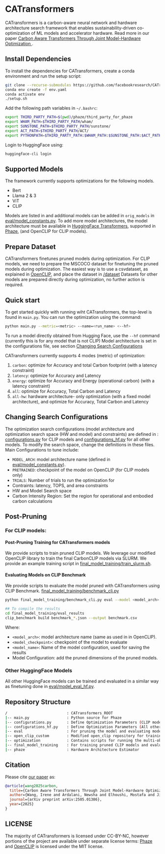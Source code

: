 # CATransformers
CATransformers is a carbon-aware neural network and hardware architecture search framework that enables sustainability-driven co-optimization of ML models and accelerator hardware. Read more in our paper [Carbon Aware Transformers Through Joint Model-Hardware Optimization
](https://arxiv.org/abs/2505.01386).

## Install Dependencies
To install the dependencies for CATransformers, create a conda environment and run the setup script:

```bash
git clone --recurse-submodules https://github.com/facebookresearch/CATransformers.git
conda env create -f env.yaml
conda activate env
./setup.sh
```

Add the following path variables in `~/.bashrc`:

```bash
export THIRD_PARTY_PATH=$(pwd)/phaze/third_party_for_phaze
export WHAM_PATH=$THIRD_PARTY_PATH/wham/
export SUNSTONE_PATH=$THIRD_PARTY_PATH/sunstone/
export ACT_PATH=$THIRD_PARTY_PATH/ACT/
export PYTHONPATH=$THIRD_PARTY_PATH:$WHAM_PATH:$SUNSTONE_PATH:$ACT_PATH:$PYTHONPATH
```
Login to HuggingFace using: 
```bash
huggingface-cli login
```

## Supported Models
The framework currently supports optimizations for the following models.
* Bert
* Llama 2 & 3
* ViT
* CLIP
  
Models are listed in and additional models can be added in `orig_models` in [eval/model_constants.py](eval/model_constants.py). To add more model architectures, the model architecture must be available in [HuggingFace Transformers](https://github.com/huggingface/transformers/blob/main/src/transformers/utils/fx.py), supported in [Phaze](https://github.com/msr-fiddle/phaze/main), (and OpenCLIP for CLIP models).
  
## Prepare Dataset
CATransformers finetunes pruned models during optimization. 
For CLIP models, we need to prepare the MSCOCO dataset for finetuning the pruned models during optimization. The easiest way is to use a csvdataset, as explained in [OpenCLIP](https://github.com/mlfoundations/open_clip?tab=readme-ov-file#training-coca), and place the dataset in [/dataset](/dataset)
Datasets for other models are prepared directly during optimization, no further action is required. 

## Quick start
To get started quickly with running wiht CATransformers, the top-level is found in `main.py`. You can run the optimization using the command:

```bash
python main.py --metric=<metric> --name=<run_name> <--hf>
```
To run a model directly obtained from Hugging Face, use the `--hf` command (currently this is for any model that is not CLIP)
Model architecture is set in the configurations file, see section [Changing Search Configurations](README.md#changing-search-configurations)

CATransformers currently supports 4 modes (metric) of optimization:
1. `carbon`: optimize for Accuracy and total Carbon footprint (with a latency constraint)
2. `latency`: optimize for Accuracy and Latency
3. `energy`: optimize for Accuracy and Energy (operational carbon) (with a latency constraint)
4. `all`: optimize for Accuracy, Total Carbon and Latency
5. `all-hw`: hardware architecture- only optimization (with a fixed model architecture), and optimize for Accuracy, Total Carbon and Latency

## Changing Search Configurations

The optimization search configurations (model architecture and optimization search space (HW and model) and constraints) are defined in : [configurations.py](configurations.py) for CLIP models and [configurations_hf.py](configurations_hf.py) for all other models. To modify the search space, change the definitions in these files. Main Configurations to tune include:
* `MODEL_ARCH`: model architecture name (defined in [eval/model_constants.py](eval/model_constants.py)). 
* `PRETRAINED`: checkpoint of the model on OpenCLIP (for CLIP models only) 
* `TRIALS`: Number of trials to run the optimization for 
*  Contraints: latency, TOPS, and area constraints
* HW and Model Search space
* Carbon Intensity Region: Set the region for operational and embodied carbon calculations


## Post-Pruning 

### For CLIP models: 
#### Post-Pruning Training for CATransformers models

We provide scripts to train pruned CLIP models. We leverage our modified OpenCLIP library to train the final CarbonCLIP models via SLURM. We provide an example training script in [final_model_training/train_slurm.sh](final_model_training/train_slurm.sh).


#### Evaluating Models on CLIP Benchmark

We provide scripts to evaluate the model pruned with CATransformers using CLIP Benchmark. [final_model_training/benchmark_cli.py](final_model_training/benchmark_cli.py )

```bash
python final_model_training/benchmark_cli.py eval --model <model_arch> --pretrained 'datacomp_xl_s13b_b90k' --dataset "webdatasets.txt"  --dataset_root "https://huggingface.co/datasets/clip-benchmark/wds_{dataset_cleaned}/tree/main" --output "final_model_training/eval_results/benchmark_{dataset}_{pretrained}_{save-model-name}_{language}_{task}.json" --text-layers <> --text-embed-dim <> --text-ffn-dim <> --text-head-num <>  --vision-layers <>  --vision-embed-dim <> --vision-ffn-dim <> --vision-head-num <> --load-checkpoint <model_checkpoint> --save-model-name <model_name>

## To compile the results
cd final_model_training/eval_results
clip_benchmark build benchmark_*.json --output benchmark.csv
```

Where: 

* `<model_arch>`: model architecture name (same as used in in OpenCLIP). 
* `<model_checkpoint>`: checkpoint of the model to evaluate
* `<model_name>`: Name of the model configuration, used for saving the results
* Model Configuration: add the pruned dimensions of the pruned models.

### Other HuggingFace Models
All other HuggingFace models can be trained and evaluated in a similar way as finetuning done in [eval/model_eval_hf.py](eval/model_eval_hf.py).

## Repository Structure
```bash
/                           : CATransformers_ROOT
|-- main.py                 : Python source for Phaze
|-- configurations.py       : Define Optimization Parameters (CLIP model)
|-- configurations_hf.py    : Define Optimization Parameters (All other models)
|-- eval                    : For pruning the model and evaluating model accuracy
|-- open_clip_custom        : Modified open_clip repository for training the pruned CLIP models
|-- optimization            : Contains scripts for running the multi-objective optimization with AX
|-- final_model_training    : For training pruned CLIP models and evaluating with CLIP Benchmark
|-- phaze                   : Hardware Architecture Estimator 
```

## Citation
Please cite [our paper](https://arxiv.org/abs/2505.01386) as:

``` bibtex
@article{wang2025carbon,
  title={Carbon Aware Transformers Through Joint Model-Hardware Optimization},
  author={Wang, Irene and Ardalani, Newsha and Elhoushi, Mostafa and Jiang, Daniel and Hsia, Samuel and Sumbul, Ekin and Mahajan, Divya and Wu, Carole-Jean and Acun, Bilge},
  journal={arXiv preprint arXiv:2505.01386},
  year={2025}
}
```

## LICENSE

The majority of CATransformers is licensed under CC-BY-NC, however portions of the project are available under separate license terms: [Phaze](https://github.com/msr-fiddle/phaze.git) and [OpenCLIP](https://github.com/openai/CLIP) is licensed under the MIT license.

